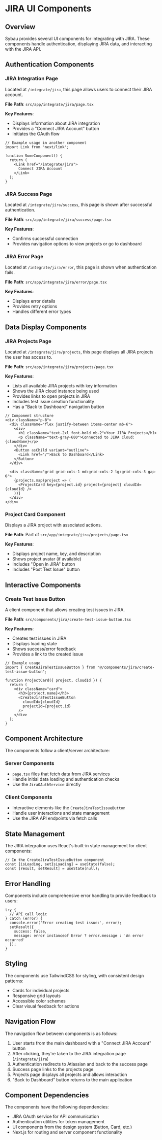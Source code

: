 # JIRA UI Components

## Overview

Sybau provides several UI components for integrating with JIRA. These components handle authentication, displaying JIRA data, and interacting with the JIRA API.

## Authentication Components

### JIRA Integration Page

Located at `/integrate/jira`, this page allows users to connect their JIRA account.

**File Path**: `src/app/integrate/jira/page.tsx`

**Key Features**:
- Displays information about JIRA integration
- Provides a "Connect JIRA Account" button
- Initiates the OAuth flow

```tsx
// Example usage in another component
import Link from 'next/link';

function SomeComponent() {
  return (
    <Link href="/integrate/jira">
      Connect JIRA Account
    </Link>
  );
}
```

### JIRA Success Page

Located at `/integrate/jira/success`, this page is shown after successful authentication.

**File Path**: `src/app/integrate/jira/success/page.tsx`

**Key Features**:
- Confirms successful connection
- Provides navigation options to view projects or go to dashboard

### JIRA Error Page

Located at `/integrate/jira/error`, this page is shown when authentication fails.

**File Path**: `src/app/integrate/jira/error/page.tsx`

**Key Features**:
- Displays error details
- Provides retry options
- Handles different error types

## Data Display Components

### JIRA Projects Page

Located at `/integrate/jira/projects`, this page displays all JIRA projects the user has access to.

**File Path**: `src/app/integrate/jira/projects/page.tsx`

**Key Features**:
- Lists all available JIRA projects with key information
- Shows the JIRA cloud instance being used
- Provides links to open projects in JIRA
- Includes test issue creation functionality
- Has a "Back to Dashboard" navigation button

```tsx
// Component structure
<div className="p-8">
  <div className="flex justify-between items-center mb-6">
    <div>
      <h1 className="text-2xl font-bold mb-2">Your JIRA Projects</h1>
      <p className="text-gray-600">Connected to JIRA Cloud: {cloudName}</p>
    </div>
    <Button asChild variant="outline">
      <Link href="/">Back to Dashboard</Link>
    </Button>
  </div>
  
  <div className="grid grid-cols-1 md:grid-cols-2 lg:grid-cols-3 gap-6">
    {projects.map(project => (
      <ProjectCard key={project.id} project={project} cloudId={cloudId} />
    ))}
  </div>
</div>
```

### Project Card Component

Displays a JIRA project with associated actions.

**File Path**: Part of `src/app/integrate/jira/projects/page.tsx`

**Key Features**:
- Displays project name, key, and description
- Shows project avatar (if available)
- Includes "Open in JIRA" button
- Includes "Post Test Issue" button

## Interactive Components

### Create Test Issue Button

A client component that allows creating test issues in JIRA.

**File Path**: `src/components/jira/create-test-issue-button.tsx`

**Key Features**:
- Creates test issues in JIRA
- Displays loading state
- Shows success/error feedback
- Provides a link to the created issue

```tsx
// Example usage
import { CreateJiraTestIssueButton } from "@/components/jira/create-test-issue-button";

function ProjectCard({ project, cloudId }) {
  return (
    <div className="card">
      <h3>{project.name}</h3>
      <CreateJiraTestIssueButton 
        cloudId={cloudId} 
        projectId={project.id} 
      />
    </div>
  );
}
```

## Component Architecture

The components follow a client/server architecture:

### Server Components

- `page.tsx` files that fetch data from JIRA services
- Handle initial data loading and authentication checks
- Use the `JiraOAuthService` directly

### Client Components

- Interactive elements like the `CreateJiraTestIssueButton`
- Handle user interactions and state management
- Use the JIRA API endpoints via fetch calls

## State Management

The JIRA integration uses React's built-in state management for client components:

```tsx
// In the CreateJiraTestIssueButton component
const [isLoading, setIsLoading] = useState(false);
const [result, setResult] = useState(null);
```

## Error Handling

Components include comprehensive error handling to provide feedback to users:

```tsx
try {
  // API call logic
} catch (error) {
  console.error('Error creating test issue:', error);
  setResult({
    success: false,
    message: error instanceof Error ? error.message : 'An error occurred'
  });
}
```

## Styling

The components use TailwindCSS for styling, with consistent design patterns:

- Cards for individual projects
- Responsive grid layouts
- Accessible color schemes
- Clear visual feedback for actions

## Navigation Flow

The navigation flow between components is as follows:

1. User starts from the main dashboard with a "Connect JIRA Account" button
2. After clicking, they're taken to the JIRA integration page (`/integrate/jira`)
3. Authentication redirects to Atlassian and back to the success page
4. Success page links to the projects page
5. Projects page displays all projects and allows interaction
6. "Back to Dashboard" button returns to the main application

## Component Dependencies

The components have the following dependencies:

- JIRA OAuth service for API communication
- Authentication utilities for token management
- UI components from the design system (Button, Card, etc.)
- Next.js for routing and server component functionality 